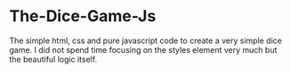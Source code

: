 # The-Dice-Game-Js
The simple html, css and pure javascript code to create a very simple dice game.
I did not spend time focusing on the styles element very much but the beautiful logic itself.
